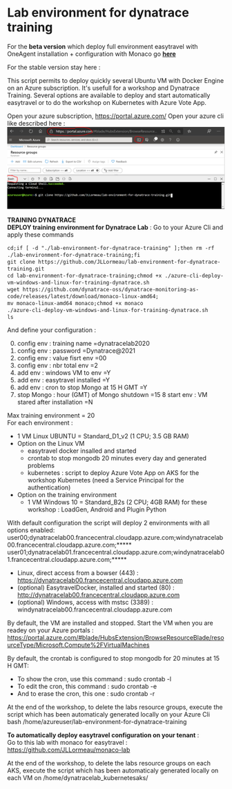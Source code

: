 # Lab environment for dynatrace training
For the **beta version** which deploy full environment easytravel with OneAgent installation + configuration with Monaco go **[here](https://github.com/JLLormeau/lab_beta)**

For the stable version stay here : 

This script permits to deploy quickly several Ubuntu VM with Docker Engine on an Azure subscription. It's usefull for a workshop and Dynatrace Training. Several options are available to deploy and start automatically easytravel or to do the workshop on Kubernetes with Azure Vote App. 

Open your azure subscription, https://portal.azure.com/ 
Open your azure cli like described here :  
![cli-azure](cli-azure.png)


**TRAINING DYNATRACE**  
**DEPLOY training environment for Dynatrace Lab** : Go to your Azure Cli and apply these commands
   
    cd;if [ -d "./lab-environment-for-dynatrace-training" ];then rm -rf ./lab-environment-for-dynatrace-training;fi
    git clone https://github.com/JLLormeau/lab-environment-for-dynatrace-training.git
    cd lab-environment-for-dynatrace-training;chmod +x ./azure-cli-deploy-vm-windows-and-linux-for-training-dynatrace.sh
    wget https://github.com/dynatrace-oss/dynatrace-monitoring-as-code/releases/latest/download/monaco-linux-amd64;
    mv monaco-linux-amd64 monaco;chmod +x monaco
    ./azure-cli-deploy-vm-windows-and-linux-for-training-dynatrace.sh
    ls
      
And define your configuration :

0. config env : training name =dynatracelab2020
1. config env : password =Dynatrace@2021
2. config env : value fisrt env =00
3. config env : nbr total env =2
4. add env : windows VM to env =Y
5. add env : easytravel installed =Y
6. add env : cron to stop Mongo at 15 H GMT =Y
7. stop Mongo : hour (GMT) of Mongo shutdown =15
8 start env : VM stared after installation =N

Max training environment = 20  
For each environment : 
   - 1 VM Linux UBUNTU = Standard_D1_v2 (1 CPU; 3.5 GB RAM)  
   - Option on the Linux VM 
      * easytravel docker insalled and started  
      * crontab to stop mongodb 20 minutes every day and generated problems  
      * kubernetes : script to deploy Azure Vote App on AKS for the workshop Kubernetes (need a Service Principal for the authentication)   
   - Option on the training environment
      * 1 VM Windows 10 = Standard_B2s (2 CPU; 4GB RAM) for these workshop : LoadGen, Android and Plugin Python 

With default configuration the script will deploy 2 environments with all options enabled:  
user00;dynatracelab00.francecentral.cloudapp.azure.com;windynatracelab00.francecentral.cloudapp.azure.com;*****  
user01;dynatracelab01.francecentral.cloudapp.azure.com;windynatracelab01.francecentral.cloudapp.azure.com;*****  

- Linux,  direct access from a bowser (443)       : https://dynatracelab00.francecentral.cloudapp.azure.com  
- (optional) EasytravelDocker,  installed and started  (80)  : http://dynatracelab00.francecentral.cloudapp.azure.com  
- (optional) Windows,  access with mstsc (3389)   : windynatracelab00.francecentral.cloudapp.azure.com  

By default, the VM are installed and stopped.  Start the VM when you are readey on your Azure portals :
https://portal.azure.com/#blade/HubsExtension/BrowseResourceBlade/resourceType/Microsoft.Compute%2FVirtualMachines

By default, the crontab is configured to stop mongodb for 20 minutes at 15 H GMT:  
 - To show the cron, use this command :   sudo crontab -l  
 - To edit the cron, this command :       sudo crontab -e  
 - And to erase the cron, this one :      sudo crontab -r  

At the end of the workshop, to delete the labs resource groups, execute the script which has been automaticaly generated locally on your Azure Cli bash /home/azureuser/lab-environment-for-dynatrace-training


**To automatically deploy easytravel configuration on your tenant** :   
Go to this lab with monaco for easytravel : https://github.com/JLLormeau/monaco-lab

At the end of the workshop, to delete the labs resource groups on each AKS, execute the script which has been automaticaly generated locally on each VM on /home/dynatracelab_kubernetesaks/  
